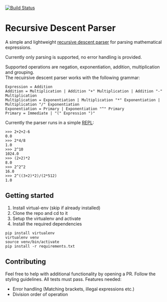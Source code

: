 [![Build Status](https://travis-ci.org/lumbytyci/math-expr-recursive-descent-parser.svg?branch=master)](https://travis-ci.org/lumbytyci/math-expr-recursive-descent-parser)

# Recursive Descent Parser 
A simple and lightweight [recursive descent parser](https://en.wikipedia.org/wiki/Recursive_descent_parser) for parsing mathematical expressions.

Currently only parsing is supported, no error handling is provided.

Supported operations are negation, exponentiation, addition, multiplication and grouping.<br />
The recuirsive descent parser works with the following grammar:<br />
```
Expression = Addition
Addition = Multiplication | Addition "+" Multiplication | Addition "-" Multiplication
Multiplication = Exponentiation | Multiplication "*" Exponentiation | Multiplication "/" Exponentiation
Exponentiation = Primary | Exponentiation "^" Primary
Primary = Immediate | "(" Expression ")"
```

Currently the parser runs in a simple [REPL](https://en.wikipedia.org/wiki/Read%E2%80%93eval%E2%80%93print_loop):
```    
>>> 2+2+2-6
0.0
>>> 2*4/8
1.0
>>> 2^10
1024.0
>>> (2+2)*2
8.0
>>> 2^2^2
16.0
>>> 2^((3+2)*2)/(2*512)
1.0
```
## Getting started
1. Install virtual-env (skip if already installed)
2. Clone the repo and cd to it
3. Setup the virtualenv and activate
4. Install the required dependencies
```
pip install virtualenv
virtualenv venv
source venv/bin/activate
pip install -r requirements.txt
```



## Contributing
Feel free to help with additional functionality by opening a PR. Follow the styling guidelines. All tests must pass.
Features needed:
* Error handling (Matching brackets, illegal expressions etc.)
* Division order of operation
